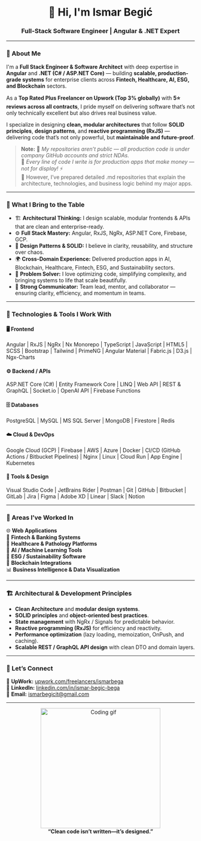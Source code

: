 
<h1 align="center">👋 Hi, I'm Ismar Begić</h1>

<h3 align="center">Full-Stack Software Engineer | Angular & .NET Expert</h3>

---

### 🚀 About Me

I'm a **Full Stack Engineer & Software Architect** with deep expertise in **Angular** and **.NET (C# / ASP.NET Core)** — building **scalable, production-grade systems** for enterprise clients across **Fintech, Healthcare, AI, ESG, and Blockchain** sectors.  

As a **Top Rated Plus Freelancer on Upwork (Top 3% globally)** with **5⭐ reviews across all contracts**, I pride myself on delivering software that’s not only technically excellent but also drives real business value.  

I specialize in designing **clean, modular architectures** that follow **SOLID principles**, **design patterns**, and **reactive programming (RxJS)** — delivering code that’s not only powerful, but **maintainable and future-proof**.

> **Note:** 🚫 *My repositories aren’t public — all production code is under company GitHub accounts and strict NDAs.*  
> 💼 *Every line of code I write is for production apps that make money — not for display!* ⚡   
> 📘 However, I’ve prepared detailed .md repositories that explain the architecture, technologies, and business logic behind my major apps.

---

### 🧠 What I Bring to the Table

- 🏗 **Architectural Thinking:** I design scalable, modular frontends & APIs that are clean and enterprise-ready.  
- ⚙️ **Full Stack Mastery:** Angular, RxJS, NgRx, ASP.NET Core, Firebase, GCP.  
- 🧩 **Design Patterns & SOLID:** I believe in clarity, reusability, and structure over chaos.  
- 🌍 **Cross-Domain Experience:** Delivered production apps in AI, Blockchain, Healthcare, Fintech, ESG, and Sustainability sectors.  
- 🧠 **Problem Solver:** I love optimizing code, simplifying complexity, and bringing systems to life that scale beautifully.  
- 💬 **Strong Communicator:** Team lead, mentor, and collaborator — ensuring clarity, efficiency, and momentum in teams.

---

### 💼 Technologies & Tools I Work With

#### 🖥 Frontend
Angular  |  RxJS  |  NgRx  | Nx Monorepo |  TypeScript  |  JavaScript  |  HTML5  |  SCSS  |  Bootstrap  |  Tailwind  |  PrimeNG  |  Angular Material  |  Fabric.js  |  D3.js  |  Ngx-Charts  

#### ⚙️ Backend / APIs
ASP.NET Core (C#)  |  Entity Framework Core  |  LINQ  |  Web API  |  REST & GraphQL  |  Socket.io  |  OpenAI API  |  Firebase Functions  

#### 🗄 Databases
PostgreSQL  |  MySQL  |  MS SQL Server  |  MongoDB  |  Firestore  |  Redis  

#### ☁️ Cloud & DevOps
Google Cloud (GCP)  |  Firebase  |  AWS  |  Azure  |  Docker  |  CI/CD (GitHub Actions / Bitbucket Pipelines)  |  Nginx  |  Linux  |  Cloud Run  |  App Engine  |  Kubernetes   

#### 🧰 Tools & Design
Visual Studio Code  |  JetBrains Rider  |  Postman  |  Git  |  GitHub  |  Bitbucket  |  GitLab  |  Jira  |  Figma  |  Adobe XD  |  Linear  |  Slack  |  Notion  

---

### 🧩 Areas I’ve Worked In

🌐 **Web Applications**  
🏦 **Fintech & Banking Systems**  
🧬 **Healthcare & Pathology Platforms**  
🤖 **AI / Machine Learning Tools**  
💚 **ESG / Sustainability Software**  
🔗 **Blockchain Integrations**  
📊 **Business Intelligence & Data Visualization**

---

### 🏗 Architectural & Development Principles

- **Clean Architecture** and **modular design systems**.  
- **SOLID principles** and **object-oriented best practices**.  
- **State management** with NgRx / Signals for predictable behavior.  
- **Reactive programming (RxJS)** for efficiency and reactivity.  
- **Performance optimization** (lazy loading, memoization, OnPush, and caching).  
- **Scalable REST / GraphQL API design** with clean DTO and domain layers.  

---

### 💬 Let’s Connect

💼 **UpWork:** [upwork.com/freelancers/ismarbega](https://www.upwork.com/freelancers/~01684cb774e124a36b?viewMode=1)  
🔗 **LinkedIn:** [linkedin.com/in/ismar-begic-bega](https://www.linkedin.com/in/ismar-begic-bega/)  
📧 **Email:** [ismarbegicit@gmail.com](mailto:ismarbegicit@gmail.com)

---

<div align="center">
  <img src="https://media2.giphy.com/media/qgQUggAC3Pfv687qPC/giphy.gif?cid=790b761165b18d9d064bebd20cd55f15895175b4e5e7f22e&rid=giphy.gif&ct=g" width="320px" alt="Coding gif"/>
  <br>
  <strong>“Clean code isn’t written—it’s designed.”</strong>
</div>

